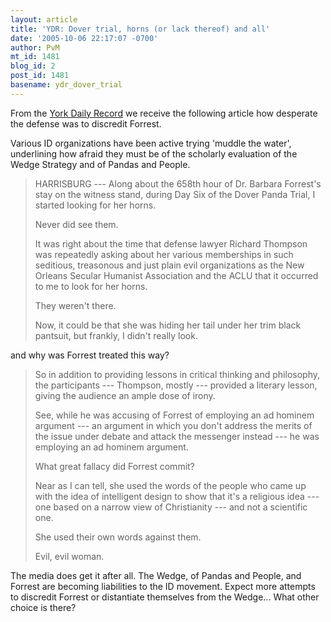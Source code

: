 ```yaml
---
layout: article
title: 'YDR: Dover trial, horns (or lack thereof) and all'
date: '2005-10-06 22:17:07 -0700'
author: PvM
mt_id: 1481
blog_id: 2
post_id: 1481
basename: ydr_dover_trial
---
```

From the [York Daily Record](http://ydr.com/story/doverbiology/88648/) we receive the following article how desperate the defense was to discredit Forrest.

Various ID organizations have been active trying 'muddle the water', underlining how afraid they must be of the scholarly evaluation of the Wedge Strategy and of Pandas and People.

> HARRISBURG --- Along about the 658th hour of Dr. Barbara Forrest's stay on the witness stand, during Day Six of the Dover Panda Trial, I started looking for her horns.
> 
> Never did see them.
> 
> It was right about the time that defense lawyer Richard Thompson was repeatedly asking about her various memberships in such seditious, treasonous and just plain evil organizations as the New Orleans Secular Humanist Association and the ACLU that it occurred to me to look for her horns.
> 
> They weren't there.
> 
> Now, it could be that she was hiding her tail under her trim black pantsuit, but frankly, I didn't really look.

and why was Forrest treated this way?

> So in addition to providing lessons in critical thinking and philosophy, the participants --- Thompson, mostly --- provided a literary lesson, giving the audience an ample dose of irony.
> 
> See, while he was accusing of Forrest of employing an ad hominem argument --- an argument in which you don't address the merits of the issue under debate and attack the messenger instead --- he was employing an ad hominem argument.
> 
> What great fallacy did Forrest commit?
> 
> Near as I can tell, she used the words of the people who came up with the idea of intelligent design to show that it's a religious idea --- one based on a narrow view of Christianity --- and not a scientific one.
> 
> She used their own words against them.
> 
> Evil, evil woman.

The media does get it after all. The Wedge, of Pandas and People, and Forrest are becoming liabilities to the ID movement. Expect more attempts to discredit Forrest or distantiate themselves from the Wedge...
What other choice is there?

